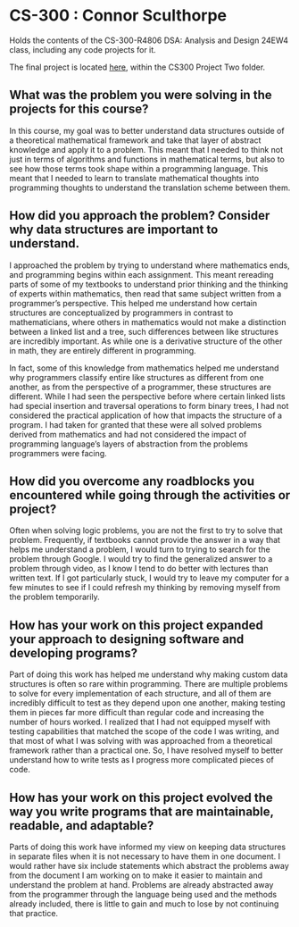 # CS-300 : Connor Sculthorpe
Holds the contents of the CS-300-R4806 DSA: Analysis and Design 24EW4 class, including any code projects for it.

The final project is located [here](CS300%20Project%20Two/CS300%20Project%20Two.cpp), within the CS300 Project Two folder.

## What was the problem you were solving in the projects for this course?

In this course, my goal was to better understand data structures outside of a theoretical mathematical framework and take that layer of abstract knowledge and apply it to a problem. This meant that I needed to think not just in terms of algorithms and functions in mathematical terms, but also to see how those terms took shape within a programming language. This meant that I needed to learn to translate mathematical thoughts into programming thoughts to understand the translation scheme between them.

## How did you approach the problem? Consider why data structures are important to understand.

I approached the problem by trying to understand where mathematics ends, and programming begins within each assignment. This meant rereading parts of some of my textbooks to understand prior thinking and the thinking of experts within mathematics, then read that same subject written from a programmer’s perspective. This helped me understand how certain structures are conceptualized by programmers in contrast to mathematicians, where others in mathematics would not make a distinction between a linked list and a tree, such differences between like structures are incredibly important. As while one is a derivative structure of the other in math, they are entirely different in programming.

In fact, some of this knowledge from mathematics helped me understand why programmers classify entire like structures as different from one another, as from the perspective of a programmer, these structures are different. While I had seen the perspective before where certain linked lists had special insertion and traversal operations to form binary trees, I had not considered the practical application of how that impacts the structure of a program. I had taken for granted that these were all solved problems derived from mathematics and had not considered the impact of programming language’s layers of abstraction from the problems programmers were facing.

## How did you overcome any roadblocks you encountered while going through the activities or project?

Often when solving logic problems, you are not the first to try to solve that problem. Frequently, if textbooks cannot provide the answer in a way that helps me understand a problem, I would turn to trying to search for the problem through Google. I would try to find the generalized answer to a problem through video, as I know I tend to do better with lectures than written text. If I got particularly stuck, I would try to leave my computer for a few minutes to see if I could refresh my thinking by removing myself from the problem temporarily.

## How has your work on this project expanded your approach to designing software and developing programs?
	
 Part of doing this work has helped me understand why making custom data structures is often so rare within programming. There are multiple problems to solve for every implementation of each structure, and all of them are incredibly difficult to test as they depend upon one another, making testing them in pieces far more difficult than regular code and increasing the number of hours worked. I realized that I had not equipped myself with testing capabilities that matched the scope of the code I was writing, and that most of what I was solving with was approached from a theoretical framework rather than a practical one. So, I have resolved myself to better understand how to write tests as I progress more complicated pieces of code.

## How has your work on this project evolved the way you write programs that are maintainable, readable, and adaptable?

Parts of doing this work have informed my view on keeping data structures in separate files when it is not necessary to have them in one document. I would rather have six include statements which abstract the problems away from the document I am working on to make it easier to maintain and understand the problem at hand. Problems are already abstracted away from the programmer through the language being used and the methods already included, there is little to gain and much to lose by not continuing that practice.
